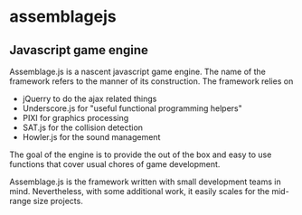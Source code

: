 # assemblagejs
## Javascript game engine

Assemblage.js is a nascent javascript game engine. The name of the framework refers to the manner of its construction. The framework relies on

* jQuerry to do the ajax related things
* Underscore.js for "useful functional programming helpers"
* PIXI for graphics processing
* SAT.js for the collision detection
* Howler.js for the sound management

The goal of the engine is to provide the out of the box and easy to use functions that cover usual chores of game development.

Assemblage.js is the framework written with small development teams in mind. Nevertheless, with some additional work, it easily scales for the mid-range size projects.

